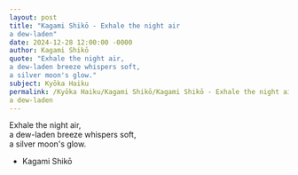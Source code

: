```yaml
---
layout: post
title: "Kagami Shikō - Exhale the night air  
a dew-laden"
date: 2024-12-28 12:00:00 -0000
author: Kagami Shikō
quote: "Exhale the night air,  
a dew-laden breeze whispers soft,  
a silver moon's glow."
subject: Kyōka Haiku
permalink: /Kyōka Haiku/Kagami Shikō/Kagami Shikō - Exhale the night air  
a dew-laden
---
```


Exhale the night air,  
a dew-laden breeze whispers soft,  
a silver moon's glow.

- Kagami Shikō
